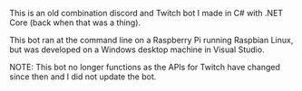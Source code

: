 This is an old combination discord and Twitch bot I made in C# with .NET Core (back when that was a thing).

This bot ran at the command line on a Raspberry Pi running Raspbian Linux, but was developed on a Windows desktop machine in Visual Studio.

NOTE: This bot no longer functions as the APIs for Twitch have changed since then and I did not update the bot.
